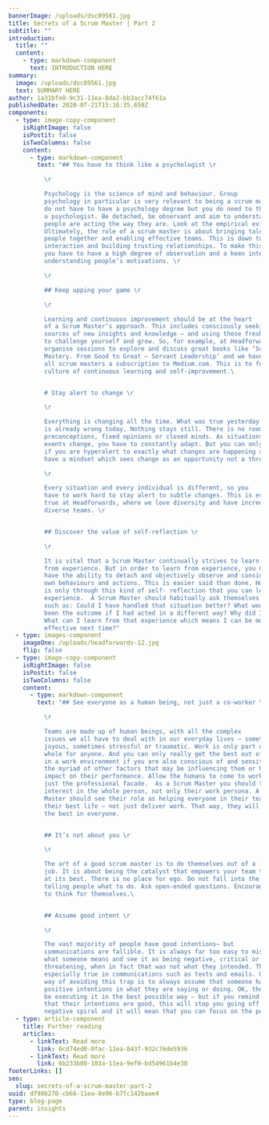 ```yaml
---
bannerImage: /uploads/dsc09561.jpg
title: Secrets of a Scrum Master | Part 2
subtitle: ""
introduction:
  title: ""
  content:
    - type: markdown-component
      text: INTRODUCTION HERE
summary:
  image: /uploads/dsc09561.jpg
  text: SUMMARY HERE
author: 1a31bfe0-9c31-11ea-8da2-bb3acc74f61a
publishedDate: 2020-07-21T15:16:35.650Z
components:
  - type: image-copy-component
    isRightImage: false
    isPostit: false
    isTwoColumns: false
    content:
      - type: markdown-component
        text: "## You have to think like a psychologist \r

          \r

          Psychology is the science of mind and behaviour. Group
          psychology in particular is very relevant to being a scrum master. You
          do not have to have a psychology degree but you do need to think like
          a psychologist. Be detached, be observant and aim to understand why
          people are acting the way they are. Look at the empirical evidence.
          Ultimately, the role of a scrum master is about bringing talented
          people together and enabling effective teams. This is down to human
          interaction and building trusting relationships. To make this happen,
          you have to have a high degree of observation and a keen interest in
          understanding people’s motivations. \r

          \r

          ## Keep upping your game \r

          \r

          Learning and continuous improvement should be at the heart
          of a Scrum Master’s approach. This includes consciously seeking out
          sources of new insights and knowledge – and using these fresh insights
          to challenge yourself and grow. So, for example, at Headforwards we
          organise sessions to explore and discuss great books like ‘Scrum
          Mastery. From Good to Great – Servant Leadership’ and we have given
          all scrum masters a subscription to Medium.com. This is to foster a
          culture of continuous learning and self-improvement.\ 


          # Stay alert to change \r

          \r

          Everything is changing all the time. What was true yesterday
          is already wrong today. Nothing stays still. There is no room for
          preconceptions, fixed opinions or closed minds. As situations and
          events change, you have to constantly adapt. But you can only do that
          if you are hyperalert to exactly what changes are happening and if you
          have a mindset which sees change as an opportunity not a threat.  \r

          \r

          Every situation and every individual is different, so you
          have to work hard to stay alert to subtle changes. This is especially
          true at Headforwards, where we love diversity and have incredibly
          diverse teams. \r


          ## Discover the value of self-reflection \r

          \r

          It is vital that a Scrum Master continually strives to learn
          from experience. But in order to learn from experience, you need to
          have the ability to detach and objectively observe and consider your
          own behaviours and actions. This is easier said than done. However, it
          is only through this kind of self- reflection that you can learn from
          experience.  A Scrum Master should habitually ask themselves questions
          such as: Could I have handled that situation better? What would have
          been the outcome if I had acted in a different way? Why did I do that?
          What can I learn from that experience which means I can be more
          effective next time?"
  - type: images-component
    imageOne: /uploads/headforwards-12.jpg
    flip: false
  - type: image-copy-component
    isRightImage: false
    isPostit: false
    isTwoColumns: false
    content:
      - type: markdown-component
        text: "## See everyone as a human being, not just a co-worker \r

          \r

          Teams are made up of human beings, with all the complex
          issues we all have to deal with in our everyday lives – sometimes
          joyous, sometimes stressful or traumatic. Work is only part of the
          whole for anyone. And you can only really get the best out of someone
          in a work environment if you are also conscious of and sensitive to
          the myriad of other factors that may be influencing them or having an
          impact on their performance. Allow the humans to come to work, not
          just the professional facade.  As a Scrum Master you should take an
          interest in the whole person, not only their work persona. A Scrum
          Master should see their role as helping everyone in their team to live
          their best life – not just deliver work. That way, they will bring out
          the best in everyone.


          ## It’s not about you \r

          \r

          The art of a good scrum master is to do themselves out of a
          job. It is about being the catalyst that empowers your team to perform
          at its best. There is no place for ego. Do not fall into the trap of
          telling people what to do. Ask open-ended questions. Encourage people
          to think for themselves.\ 


          ## Assume good intent \r

          \r

          The vast majority of people have good intentions– but
          communications are fallible. It is always far too easy to misinterpret
          what someone means and see it as being negative, critical or
          threatening, when in fact that was not what they intended. This is
          especially true in communications such as texts and emails. One simple
          way of avoiding this trap is to always assume that someone has
          positive intentions in what they are saying or doing. OK, they may not
          be executing it in the best possible way – but if you remind yourself
          that their intentions are good, this will stop you going off on a
          negative spiral and it will mean that you can focus on the positive. "
  - type: article-component
    title: Further reading
    articles:
      - linkText: Read more
        link: 0cd74ed0-0fac-11ea-843f-932c76de5936
      - linkText: Read more
        link: 6b233b00-103a-11ea-9ef0-bd54961b4e30
footerLinks: []
seo:
  slug: secrets-of-a-scrum-master-part-2
uuid: df986270-cb66-11ea-8e96-b7fc142baae4
type: blog-page
parent: insights
---
```

